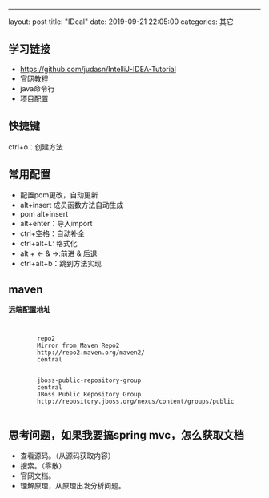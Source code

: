 ---
layout: post
title:  "IDeal"
date:   2019-09-21 22:05:00
categories: 其它

## 学习链接

* https://github.com/judasn/IntelliJ-IDEA-Tutorial
* [官网教程](http://www.jetbrains.com/help/idea/setting-background-image.html)
* java命令行
* 项目配置



## 快捷键

ctrl+o：创建方法


## 常用配置

* 配置pom更改，自动更新
* alt+insert 成员函数方法自动生成
* pom alt+insert
* alt+enter：导入import
* ctrl+空格：自动补全
* ctrl+alt+L: 格式化
* alt + <- & ->:前进 & 后退
* ctrl+alt+b：跳到方法实现

## maven

**远端配置地址**

<code>
    <mirror>
        <id>repo2</id>
        <name>Mirror from Maven Repo2</name>
        <url>http://repo2.maven.org/maven2/</url>
        <mirrorOf>central</mirrorOf>
        </mirror>
    <mirror>
        <id>jboss-public-repository-group</id>
        <mirrorOf>central</mirrorOf>
        <name>JBoss Public Repository Group</name>
        <url>http://repository.jboss.org/nexus/content/groups/public</url>
    </mirror>
</code>

## 思考问题，如果我要搞spring mvc，怎么获取文档

* 查看源码。（从源码获取内容）
* 搜索。（零散）
* 官网文档。
* 理解原理，从原理出发分析问题。